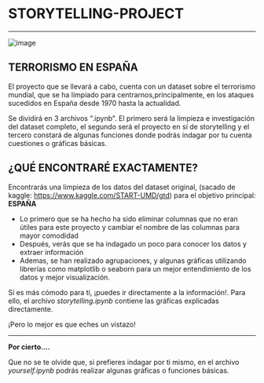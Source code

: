 # STORYTELLING-PROJECT

-------
![image](https://user-images.githubusercontent.com/66179117/92415334-bb4ca580-f158-11ea-95e4-a30d9e48d62a.png)

## TERRORISMO EN ESPAÑA
El proyecto que se llevará a cabo, cuenta con un dataset sobre el terrorismo mundial, que se ha limpiado para centrarnos,principalmente, en los ataques sucedidos en España desde 1970 hasta la actualidad.



Se dividirá en 3 archivos ".ipynb". El primero será la limpieza e investigación del dataset completo, el segundo será el proyecto en sí de storytelling y el tercero constará de algunas funciones donde podrás indagar por tu cuenta cuestiones o gráficas básicas.

## ¿QUÉ ENCONTRARÉ EXACTAMENTE?

Encontrarás una limpieza de los datos del dataset original, (sacado de kaggle: https://www.kaggle.com/START-UMD/gtd) para el objetivo principal: **ESPAÑA**

-  Lo primero que se ha hecho ha sido eliminar columnas que no eran útiles para este proyecto y cambiar el nombre de las columnas para mayor comodidad
- Después, verás que se ha indagado un poco para conocer los datos y extraer información
- Ademas, se han realizado agrupaciones, y algunas gráficas utilizando librerías como matplotlib o seaborn para un mejor entendimiento de los datos y mejor visualización.

Si es más cómodo para ti, ¡puedes ir directamente a la información!. Para ello, el archivo *storytelling.ipynb* contiene las gráficas explicadas directamente.

¡Pero lo mejor es que eches un vistazo!

--------- 
**Por cierto....**

Que no se te olvide que, si prefieres indagar por ti mismo, en el archivo *yourself.ipynb* podrás realizar algunas gráficas o funciones básicas.

